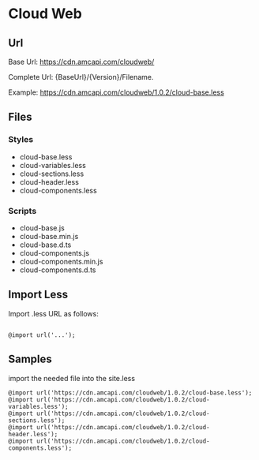 # Cloud Web

## Url
  
Base Url: <https://cdn.amcapi.com/cloudweb/>

Complete Url: {BaseUrl}/{Version}/Filename.

Example: <https://cdn.amcapi.com/cloudweb/1.0.2/cloud-base.less>

## Files

### Styles

- cloud-base.less
- cloud-variables.less
- cloud-sections.less
- cloud-header.less
- cloud-components.less

### Scripts

- cloud-base.js
- cloud-base.min.js
- cloud-base.d.ts
- cloud-components.js
- cloud-components.min.js
- cloud-components.d.ts

## Import Less

Import .less URL as follows:

```less

@import url('...');

```

## Samples

import the needed file into the site.less

```less
@import url('https://cdn.amcapi.com/cloudweb/1.0.2/cloud-base.less');
@import url('https://cdn.amcapi.com/cloudweb/1.0.2/cloud-variables.less');
@import url('https://cdn.amcapi.com/cloudweb/1.0.2/cloud-sections.less');
@import url('https://cdn.amcapi.com/cloudweb/1.0.2/cloud-header.less');
@import url('https://cdn.amcapi.com/cloudweb/1.0.2/cloud-components.less');
```